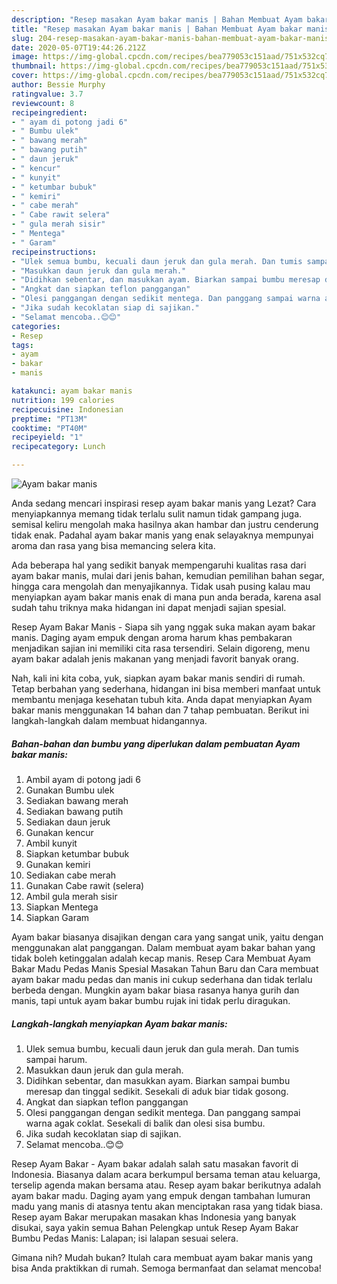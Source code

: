 ```yaml
---
description: "Resep masakan Ayam bakar manis | Bahan Membuat Ayam bakar manis Yang Enak Banget"
title: "Resep masakan Ayam bakar manis | Bahan Membuat Ayam bakar manis Yang Enak Banget"
slug: 204-resep-masakan-ayam-bakar-manis-bahan-membuat-ayam-bakar-manis-yang-enak-banget
date: 2020-05-07T19:44:26.212Z
image: https://img-global.cpcdn.com/recipes/bea779053c151aad/751x532cq70/ayam-bakar-manis-foto-resep-utama.jpg
thumbnail: https://img-global.cpcdn.com/recipes/bea779053c151aad/751x532cq70/ayam-bakar-manis-foto-resep-utama.jpg
cover: https://img-global.cpcdn.com/recipes/bea779053c151aad/751x532cq70/ayam-bakar-manis-foto-resep-utama.jpg
author: Bessie Murphy
ratingvalue: 3.7
reviewcount: 8
recipeingredient:
- " ayam di potong jadi 6"
- " Bumbu ulek"
- " bawang merah"
- " bawang putih"
- " daun jeruk"
- " kencur"
- " kunyit"
- " ketumbar bubuk"
- " kemiri"
- " cabe merah"
- " Cabe rawit selera"
- " gula merah sisir"
- " Mentega"
- " Garam"
recipeinstructions:
- "Ulek semua bumbu, kecuali daun jeruk dan gula merah. Dan tumis sampai harum."
- "Masukkan daun jeruk dan gula merah."
- "Didihkan sebentar, dan masukkan ayam. Biarkan sampai bumbu meresap dan tinggal sedikit. Sesekali di aduk biar tidak gosong."
- "Angkat dan siapkan teflon panggangan"
- "Olesi panggangan dengan sedikit mentega. Dan panggang sampai warna agak coklat. Sesekali di balik dan olesi sisa bumbu."
- "Jika sudah kecoklatan siap di sajikan."
- "Selamat mencoba..😊😊"
categories:
- Resep
tags:
- ayam
- bakar
- manis

katakunci: ayam bakar manis 
nutrition: 199 calories
recipecuisine: Indonesian
preptime: "PT13M"
cooktime: "PT40M"
recipeyield: "1"
recipecategory: Lunch

---
```



![Ayam bakar manis](https://img-global.cpcdn.com/recipes/bea779053c151aad/751x532cq70/ayam-bakar-manis-foto-resep-utama.jpg)

Anda sedang mencari inspirasi resep ayam bakar manis yang Lezat? Cara menyiapkannya memang tidak terlalu sulit namun tidak gampang juga. semisal keliru mengolah maka hasilnya akan hambar dan justru cenderung tidak enak. Padahal ayam bakar manis yang enak selayaknya mempunyai aroma dan rasa yang bisa memancing selera kita.

Ada beberapa hal yang sedikit banyak mempengaruhi kualitas rasa dari ayam bakar manis, mulai dari jenis bahan, kemudian pemilihan bahan segar, hingga cara mengolah dan menyajikannya. Tidak usah pusing kalau mau menyiapkan ayam bakar manis enak di mana pun anda berada, karena asal sudah tahu triknya maka hidangan ini dapat menjadi sajian spesial.

Resep Ayam Bakar Manis - Siapa sih yang nggak suka makan ayam bakar manis. Daging ayam empuk dengan aroma harum khas pembakaran menjadikan sajian ini memiliki cita rasa tersendiri. Selain digoreng, menu ayam bakar adalah jenis makanan yang menjadi favorit banyak orang.


Nah, kali ini kita coba, yuk, siapkan ayam bakar manis sendiri di rumah. Tetap berbahan yang sederhana, hidangan ini bisa memberi manfaat untuk membantu menjaga kesehatan tubuh kita. Anda dapat menyiapkan Ayam bakar manis menggunakan 14 bahan dan 7 tahap pembuatan. Berikut ini langkah-langkah dalam membuat hidangannya.

<!--inarticleads1-->

##### Bahan-bahan dan bumbu yang diperlukan dalam pembuatan Ayam bakar manis:

1. Ambil  ayam di potong jadi 6
1. Gunakan  Bumbu ulek
1. Sediakan  bawang merah
1. Sediakan  bawang putih
1. Sediakan  daun jeruk
1. Gunakan  kencur
1. Ambil  kunyit
1. Siapkan  ketumbar bubuk
1. Gunakan  kemiri
1. Sediakan  cabe merah
1. Gunakan  Cabe rawit (selera)
1. Ambil  gula merah sisir
1. Siapkan  Mentega
1. Siapkan  Garam


Ayam bakar biasanya disajikan dengan cara yang sangat unik, yaitu dengan menggunakan alat panggangan. Dalam membuat ayam bakar bahan yang tidak boleh ketinggalan adalah kecap manis. Resep Cara Membuat Ayam Bakar Madu Pedas Manis Spesial Masakan Tahun Baru dan Cara membuat ayam bakar madu pedas dan manis ini cukup sederhana dan tidak terlalu berbeda dengan. Mungkin ayam bakar biasa rasanya hanya gurih dan manis, tapi untuk ayam bakar bumbu rujak ini tidak perlu diragukan. 

<!--inarticleads2-->

##### Langkah-langkah menyiapkan Ayam bakar manis:

1. Ulek semua bumbu, kecuali daun jeruk dan gula merah. Dan tumis sampai harum.
1. Masukkan daun jeruk dan gula merah.
1. Didihkan sebentar, dan masukkan ayam. Biarkan sampai bumbu meresap dan tinggal sedikit. Sesekali di aduk biar tidak gosong.
1. Angkat dan siapkan teflon panggangan
1. Olesi panggangan dengan sedikit mentega. Dan panggang sampai warna agak coklat. Sesekali di balik dan olesi sisa bumbu.
1. Jika sudah kecoklatan siap di sajikan.
1. Selamat mencoba..😊😊


Resep Ayam Bakar - Ayam bakar adalah salah satu masakan favorit di Indonesia. Biasanya dalam acara berkumpul bersama teman atau keluarga, terselip agenda makan bersama atau. Resep ayam bakar berikutnya adalah ayam bakar madu. Daging ayam yang empuk dengan tambahan lumuran madu yang manis di atasnya tentu akan menciptakan rasa yang tidak biasa. Resep ayam Bakar merupakan masakan khas Indonesia yang banyak disukai, saya yakin semua Bahan Pelengkap untuk Resep Ayam Bakar Bumbu Pedas Manis: Lalapan; isi lalapan sesuai selera. 

Gimana nih? Mudah bukan? Itulah cara membuat ayam bakar manis yang bisa Anda praktikkan di rumah. Semoga bermanfaat dan selamat mencoba!
